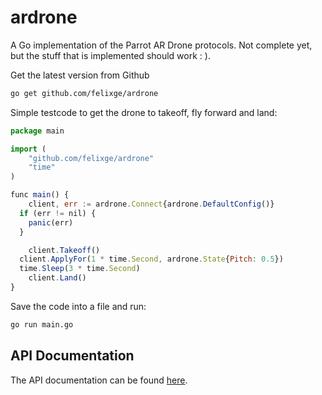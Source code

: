 # ardrone

A Go implementation of the Parrot AR Drone protocols. Not complete yet, but
the stuff that is implemented should work : ).


Get the latest version from Github
```bash
go get github.com/felixge/ardrone
```


Simple testcode to get the drone to takeoff, fly forward and land:

```js
package main

import (
	"github.com/felixge/ardrone"
	"time"
)

func main() {
	client, err := ardrone.Connect{ardrone.DefaultConfig()}
  if (err != nil) {
    panic(err)
  }

	client.Takeoff()
  client.ApplyFor(1 * time.Second, ardrone.State{Pitch: 0.5})
  time.Sleep(3 * time.Second)
	client.Land()
}
```
Save the code into a file and run:

```bash
go run main.go
```

## API Documentation

The API documentation can be found [here](http://godoc.org/github.com/felixge/ardrone).
